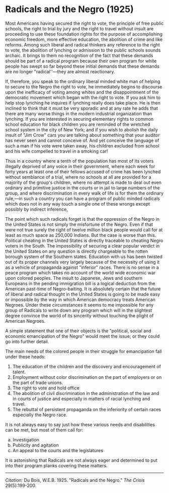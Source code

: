 
# Radicals and the Negro (1925)

Most Americans having secured the right to vote, the principle of free public schools, the right to trial by jury and the right to travel without insult are proceeding to use these foundation rights for the purpose of accomplishing economic freedom, more effective education, the abolition of crime and like reforms. Among such liberal and radical thinkers any reference to the right to vote, the abolition of lynching or admission to the public schools sounds archaic. It brings to them no recognition of the fact that these demands should be part of a radical program because their own program for white people has swept so far beyond these initial demands that these demands are no longer "radical''—they are almost reactionary.

If, therefore, you speak to the ordinary liberal minded white man of helping to secure to the Negro the right to vote, he immediately begins to discourse upon the inefficacy of voting among whites and the disappointment of the democratic movement which began with the right to vote. If you ask him to help stop lynching he inquires if lynching really does take place. He is then inclined to think that it must be very sporadic and at any rate he adds that there are many worse things in the modern industrial organization than lynching. If you are interested in securing elementary rights to common school education for black children you are reminded of the wretched school system in the city of New York; and if you wish to abolish the daily insult of "Jim Crow" cars you are talking about something that your auditor has never seen and cannot conceive of. And yet conceive the language of such a man if his vote were taken away, his children excluded from school and his wife compelled to travel in a smoking car!

Thus in a country where a tenth of the population has most of its voters illegally deprived of any voice in their government, where each week for forty years at least one of their fellows accused of crime has been lynched without semblance of a trial, where no schools at all are provided for a majority of the group's children, where no attempt is made to deal out even ordinary and primitive justice in the courts or in jail to large numbers of the group, and where discrimination in every walk of life is for them the ordinary rule,—in such a country you can have a program of public minded radicals which does not in any way touch a single one of these wrongs except possibly by indirect inference,

The point which such radicals forget is that the oppression of the Negro in the United States is not simply the misfortune of the Negro. Even if that were not true surely the right of twelve million black people would call for at least as much space as 250,000 Indians. But the case is worse than this. Political cheating in the United States is directly traceable to cheating Negro voters in the South. The impossibility of securing a clear popular verdict in the United States on any question is directly chargeable to the rotten borough system of the Southern states. Education with us has been twisted out of its proper channels very largely because of the necessity of using it as a vehicle of propaganda against "inferior" races. There is no sense in a peace program which takes no account of the world wide economic war upon colored peoples. The insult to Japanese, Jews and southern Europeans in the pending immigration bill is a logical deduction from the American past-time of Negro-baiting. It is absolutely certain that the future of liberal and radical thought in the United States is going to be made easy or impossible by the way in which American democracy treats American Negroes. Under these circumstances it seems to me impossible for any group of Radicals to write down any program which will in the slightest degree convince the world of its sincerity without touching the plight of American Negroes.

A simple statement that one of their objects is the "political, social and economic emancipation of the Negro" would meet the issue; or they could go into further detail.

The main needs of the colored people in their struggle for emancipation fall under these heads:

1. The education of the children and the discovery and encouragement of talent.
2. Employment without color discrimination on the part of employers or on the part of trade unions.
3. The right to vote and hold office
4. The abolition of civil discrimination in the administration of the law and in courts of justice and especially in matters of racial lynching and travel.
5. The rebuttal of persistent propaganda on the inferiority of certain races especially the Negro race.

It is not always easy to say just how these various needs and disabilities can be met, but most of them call for:

<ol type="a">
<li> Investigation
<li> Publicity and agitation
<li> An appeal to the courts and the legislatures
</ol>

It is astonishing that Radicals are not always eager and determined to put into their program planks covering these matters.


_________________
*Citation:* Du Bois, W.E.B. 1925. "Radicals and the Negro." *The Crisis*  29(5):199-200.
